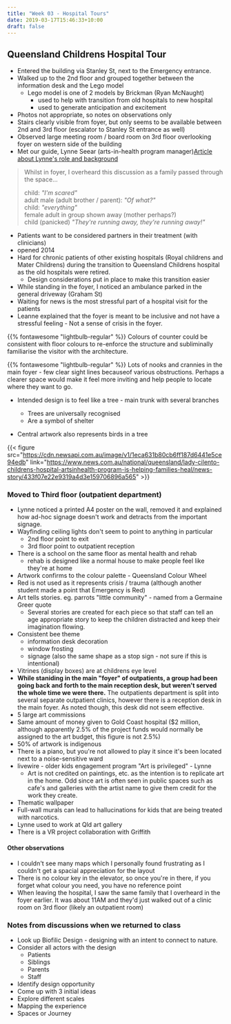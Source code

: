 ```yaml
---
title: "Week 03 - Hospital Tours"
date: 2019-03-17T15:46:33+10:00
draft: false
---
```


## Queensland Childrens Hospital Tour

- Entered the building via Stanley St, next to the Emergency entrance.
- Walked up to the 2nd floor and grouped together between the information desk and the Lego model
    - Lego model is one of 2 models by Brickman (Ryan McNaught)
        - used to help with transition from old hospitals to new hospital
        - used to generate anticipation and excitement
- Photos not appropriate, so notes on observations only
- Stairs clearly visible from foyer, but only seems to be available between 2nd and 3rd floor (escalator to Stanley St entrance as well)
- Observed large meeting room / board room on 3rd floor overlooking foyer on western side of the building
- Met our guide, Lynne Seear (arts-in-health program manager)[Article about Lynne's role and background](https://www.news.com.au/national/queensland/lady-cilento-childrens-hospital-artsinhealth-program-is-helping-families-heal/news-story/433f07e22e9319a4d3e159706896a565)


> Whilst in foyer, I overheard this discussion as a family passed through the space...
>
> child: *"I'm scared"*  
> adult male (adult brother / parent): *"Of what?"*  
> child: *"everything"*  
> female adult in group shown away (mother perhaps?)  
> child (panicked) *"They're running away, they're running away!"*  

- Patients want to be considered partners in their treatment (with clinicians)
- opened 2014
- Hard for chronic patients of other existing hospitals (Royal childrens and Mater Childrens) during the transition to Queensland Childrens hospital as the old hospitals were retired.
    - Design considerations put in place to make this transition easier
- While standing in the foyer, I noticed an ambulance parked in the general driveway (Graham St)
- Waiting for news is the most stressful part of a hospital visit for the patients
- Leanne explained that the foyer is meant to be inclusive and not have a stressful feeling - Not a sense of crisis in the foyer.

{{% fontawesome "lightbulb-regular" %}} Colours of counter could be consistent with floor colours to re-enforce the structure and subliminally familiarise the visitor with the architecture.

{{% fontawesome "lightbulb-regular" %}} Lots of nooks and crannies in the main foyer - few clear sight lines becauseof various obstructions.  Perhaps a clearer space would make it feel more inviting and help people to locate where they want to go.

- Intended design is to feel like a tree - main trunk with several branches
    - Trees are universally recognised
    - Are a symbol of shelter

- Central artwork also represents birds in a tree

{{< figure src="https://cdn.newsapi.com.au/image/v1/1eca631b80cb6ff187d6441e5ce94edb" link="https://www.news.com.au/national/queensland/lady-cilento-childrens-hospital-artsinhealth-program-is-helping-families-heal/news-story/433f07e22e9319a4d3e159706896a565" >}}

### Moved to Third floor (outpatient department)
- Lynne noticed a printed A4 poster on the wall, removed it and explained how ad-hoc signage doesn't work and detracts from the important signage.  
- Wayfinding ceiling lights don't seem to point to anything in particular
    - 2nd floor point to exit
    - 3rd floor point to outpatient reception
- There is a school on the same floor as mental health and rehab
    - rehab is designed like a normal house to make people feel like they're at home
- Artwork confirms to the colour palette - Queensland Colour Wheel
- Red is not used as it represents crisis / trauma (although another student made a point that Emergency is Red)
- Art tells stories. eg. parrots "little community" - named from a Germaine Greer quote
    - Several stories are created for each piece so that staff can tell an age appropriate story to keep the children distracted and keep their imagination flowing.
- Consistent bee theme
    - information desk decoration
    - window frosting
    - signage (also the same shape as a stop sign - not sure if this is intentional)
- Vitrines (display boxes) are at childrens eye level
- **While staniding in the main "foyer" of outpatients, a group had been going back and forth to the main reception desk, but weren't served the whole time we were there.** The outpatients department is split into several separate outpatient clinics, however there is a reception desk in the main foyer.  As noted though, this desk did not seem effective.
- 5 large art commissions
- Same amount of money given to Gold Coast hospital ($2 million, although apparently 2.5% of the project funds would normally be assigned to the art budget, this figure is not 2.5%)
- 50% of artwork is indigenous
- There is a piano, but you're not allowed to play it since it's been located next to a noise-sensitive ward
- livewire - older kids engagement program
"Art is privileged" - Lynne
    - Art is not credited on paintings, etc. as the intention is to replicate art in the home.  Odd since art is often seen in public spaces such as cafe's and galleries with the artist name to give them credit for the work they create.
- Thematic wallpaper
- Full-wall murals can lead to hallucinations for kids that are being treated with narcotics.
- Lynne used to work at Qld art gallery
- There is a VR project collaboration with Griffith

#### Other observations
- I couldn't see many maps which I personally found frustrating as I couldn't get a spacial appreciation for the layout
- There is no colour key in the elevator, so once you're in there, if you forget what colour you need, you have no reference point
- When leaving the hospital, I saw the same family that I overheard in the foyer earlier.  It was about 11AM and they'd just walked out of a clinic room on 3rd floor (likely an outpatient room)

### Notes from discussions when we returned to class
- Look up Biofilic Design - designing with an intent to connect to nature.
- Consider all actors with the design
    - Patients
    - Siblings
    - Parents
    - Staff
- Identify design opportunity
- Come up with 3 initial ideas
- Explore different scales
- Mapping the experience
- Spaces or Journey


